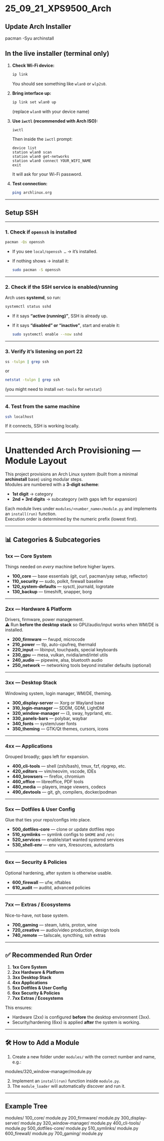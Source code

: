 # 25_09_21_XPS9500_Arch

## Update Arch Installer
pacman -Syu archinstall

## In the **live installer (terminal only)**

1. **Check Wi-Fi device:**

   ```bash
   ip link
   ```

   You should see something like `wlan0` or `wlp2s0`.

2. **Bring interface up:**

   ```bash
   ip link set wlan0 up
   ```

   (replace `wlan0` with your device name)

3. **Use `iwctl` (recommended with Arch ISO):**

   ```bash
   iwctl
   ```

   Then inside the `iwctl` prompt:

   ```
   device list
   station wlan0 scan
   station wlan0 get-networks
   station wlan0 connect YOUR_WIFI_NAME
   exit
   ```

   It will ask for your Wi-Fi password.

4. **Test connection:**

   ```bash
   ping archlinux.org
   ```

---

## Setup SSH

---

### 1. Check if `openssh` is installed

```bash
pacman -Qs openssh
```

* If you see `local/openssh …` → it’s installed.
* If nothing shows → install it:

  ```bash
  sudo pacman -S openssh
  ```

---

### 2. Check if the SSH service is enabled/running

Arch uses **systemd**, so run:

```bash
systemctl status sshd
```

* If it says **“active (running)”**, SSH is already up.
* If it says **“disabled” or “inactive”**, start and enable it:

  ```bash
  sudo systemctl enable --now sshd
  ```

---

### 3. Verify it’s listening on port 22

```bash
ss -tulpn | grep ssh
```

or

```bash
netstat -tulpn | grep ssh
```

(you might need to install `net-tools` for `netstat`)

---

### 4. Test from the same machine

```bash
ssh localhost
```

If it connects, SSH is working locally.

---



# Unattended Arch Provisioning — Module Layout

This project provisions an Arch Linux system (built from a minimal **archinstall** base) using modular steps.  
Modules are numbered with a **3-digit scheme**:  

- **1st digit** → category  
- **2nd + 3rd digits** → subcategory (with gaps left for expansion)  

Each module lives under `modules/<number_name>/module.py` and implements an `install(run)` function.  
Execution order is determined by the numeric prefix (lowest first).  

---

## 📊 Categories & Subcategories

### 1xx — Core System
Things needed on *every* machine before higher layers.

- **100_core** — base essentials (git, curl, pacman/yay setup, reflector)  
- **110_security** — sudo, polkit, firewall baseline  
- **120_system-defaults** — sysctl, journald, logrotate  
- **130_backup** — timeshift, snapper, borg  

---

### 2xx — Hardware & Platform
Drivers, firmware, power management.  
⚠️ Run **before the desktop stack** so GPU/audio/input works when WM/DE is installed.

- **200_firmware** — fwupd, microcode  
- **210_power** — tlp, auto-cpufreq, thermald  
- **220_input** — libinput, touchpads, special keyboards  
- **230_gpu** — mesa, vulkan, nvidia/amd/intel utils  
- **240_audio** — pipewire, alsa, bluetooth audio  
- **250_network** — networking tools beyond installer defaults (optional)  

---

### 3xx — Desktop Stack
Windowing system, login manager, WM/DE, theming.

- **300_display-server** — Xorg or Wayland base  
- **310_login-manager** — SDDM, GDM, LightDM  
- **320_window-manager** — i3, sway, hyprland, etc.  
- **330_panels-bars** — polybar, waybar  
- **340_fonts** — system/user fonts  
- **350_theming** — GTK/Qt themes, cursors, icons  

---

### 4xx — Applications
Grouped broadly; gaps left for expansion.

- **400_cli-tools** — shell (zsh/bash), tmux, fzf, ripgrep, etc.  
- **420_editors** — vim/neovim, vscode, IDEs  
- **440_browsers** — firefox, chromium  
- **460_office** — libreoffice, PDF tools  
- **480_media** — players, image viewers, codecs  
- **490_devtools** — git, gh, compilers, docker/podman  

---

### 5xx — Dotfiles & User Config
Glue that ties your repo/configs into place.

- **500_dotfiles-core** — clone or update dotfiles repo  
- **510_symlinks** — symlink configs to `$HOME` and `/etc`  
- **520_services** — enable/start wanted systemd services  
- **530_shell-env** — env vars, Xresources, autostarts  

---

### 6xx — Security & Policies
Optional hardening, after system is otherwise usable.

- **600_firewall** — ufw, nftables  
- **610_audit** — auditd, advanced policies  

---

### 7xx — Extras / Ecosystems
Nice-to-have, not base system.

- **700_gaming** — steam, lutris, proton, wine  
- **720_creative** — audio/video production, design tools  
- **740_remote** — tailscale, syncthing, ssh extras  

---

## ✅ Recommended Run Order

1. **1xx Core System**  
2. **2xx Hardware & Platform**  
3. **3xx Desktop Stack**  
4. **4xx Applications**  
5. **5xx Dotfiles & User Config**  
6. **6xx Security & Policies**  
7. **7xx Extras / Ecosystems**

This ensures:  
- Hardware (2xx) is configured **before** the desktop environment (3xx).  
- Security/hardening (6xx) is applied **after** the system is working.  

---


## 🛠 How to Add a Module

1. Create a new folder under `modules/` with the correct number and name, e.g.: 

modules/320\_window-manager/module.py

2. Implement an `install(run)` function inside `module.py`.  
3. The `module_loader` will automatically discover and run it.  

---

## Example Tree


modules/
100\_core/
module.py
200\_firmware/
module.py
300\_display-server/
module.py
320\_window-manager/
module.py
400\_cli-tools/
module.py
500\_dotfiles-core/
module.py
510\_symlinks/
module.py
600\_firewall/
module.py
700\_gaming/
module.py

```

